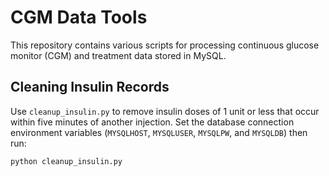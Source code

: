 # CGM Data Tools

This repository contains various scripts for processing continuous glucose monitor (CGM) and treatment data stored in MySQL.

## Cleaning Insulin Records

Use `cleanup_insulin.py` to remove insulin doses of 1 unit or less that occur within five minutes of another injection. Set the database connection environment variables (``MYSQLHOST``, ``MYSQLUSER``, ``MYSQLPW``, and ``MYSQLDB``) then run:

```bash
python cleanup_insulin.py
```
